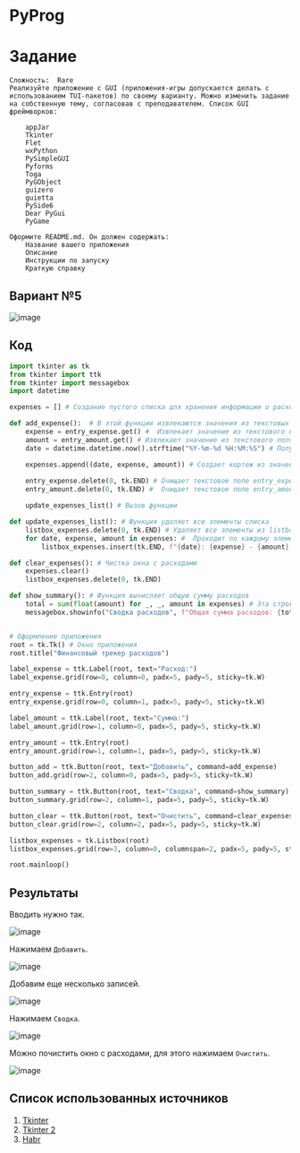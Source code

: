 # PyProg
# Задание
```
Сложность:  Rare
Реализуйте приложение с GUI (приложения-игры допускается делать с использованием TUI-пакетов) по своему варианту. Можно изменить задание на собственную тему, согласовав с преподавателем. Список GUI фреймворков:

    appJar
    Tkinter
    Flet
    wxPython
    PySimpleGUI
    Pyforms
    Toga
    PyGObject
    guizero
    guietta
    PySide6
    Dear PyGui
    PyGame

Оформите README.md. Он должен содержать:
    Название вашего приложения
    Описание
    Инструкции по запуску
    Краткую справку
```
## Вариант №5
![image](https://github.com/sosad234/programming/assets/144006168/432df703-2a12-4234-b9e4-eba6c8eaa68a)


## Код
```python
import tkinter as tk
from tkinter import ttk
from tkinter import messagebox
import datetime

expenses = [] # Создание пустого списка для хранения информации о расходах.

def add_expense():  # В этой функции извлекаются значения из текстовых полей, а также записывается текущая дата и время
    expense = entry_expense.get() #  Извлекает значение из текстового поля entry_expense и сохраняет его в переменную expense.
    amount = entry_amount.get() # Извлекает значение из текстового поля entry_amount и сохраняет его в переменную amount
    date = datetime.datetime.now().strftime("%Y-%m-%d %H:%M:%S") # Получает текущую дату и время с помощью модуля datetime и сохраняет их в переменную date. Форматирование "%Y-%m-%d %H:%M:%S" определяет структуру строки даты и времени в год-месяц-день часы:минуты:секунды.

    expenses.append((date, expense, amount)) # Создает кортеж из значений date, expense и amount, и добавляет его в список expenses. Этот список используется для хранения информации о расходах.
    
    entry_expense.delete(0, tk.END) # Очищает текстовое поле entry_expense, удаляя все символы с позиции 0 до конца поля (tk.END).
    entry_amount.delete(0, tk.END) #  Очищает текстовое поле entry_amount, удаляя все символы с позиции 0 до конца поля (tk.END).

    update_expenses_list() # Вызов функции

def update_expenses_list(): # Функция удаляет все элементы списка
    listbox_expenses.delete(0, tk.END) # Удаляет все элементы из listbox_expenses, чтобы очистить список перед обновлением.
    for date, expense, amount in expenses: #  Проходит по каждому элементу в списке expenses.
        listbox_expenses.insert(tk.END, f"{date}: {expense} - {amount} руб.") # Вставляет в listbox_expenses новый элемент, содержащий дату, расход и сумму расхода. 

def clear_expenses(): # Чистка окна с расходами 
    expenses.clear()
    listbox_expenses.delete(0, tk.END)

def show_summary(): # Функция вычисляет общую сумму расходов
    total = sum(float(amount) for _, _, amount in expenses) # Эта строка вычисляет общую сумму расходов. Происходит итерация по каждому элементу в списке expenses.
    messagebox.showinfo("Сводка расходов", f"Общая сумма расходов: {total} руб.") # Окно будет содержать заголовок "Сводка расходов" и текст, включающий общую сумму расходов (total), которая будет отображаться как строка и завершаться словом "руб.".


# Оформление приложения
root = tk.Tk() # Окно приложения
root.title("Финансовый трекер расходов")

label_expense = ttk.Label(root, text="Расход:")
label_expense.grid(row=0, column=0, padx=5, pady=5, sticky=tk.W)

entry_expense = ttk.Entry(root)
entry_expense.grid(row=0, column=1, padx=5, pady=5, sticky=tk.W)

label_amount = ttk.Label(root, text="Сумма:")
label_amount.grid(row=1, column=0, padx=5, pady=5, sticky=tk.W)

entry_amount = ttk.Entry(root)
entry_amount.grid(row=1, column=1, padx=5, pady=5, sticky=tk.W)

button_add = ttk.Button(root, text="Добавить", command=add_expense)
button_add.grid(row=2, column=0, padx=5, pady=5, sticky=tk.W)

button_summary = ttk.Button(root, text="Сводка", command=show_summary)
button_summary.grid(row=2, column=1, padx=5, pady=5, sticky=tk.W)

button_clear = ttk.Button(root, text="Очистить", command=clear_expenses)
button_clear.grid(row=2, column=2, padx=5, pady=5, sticky=tk.W)

listbox_expenses = tk.Listbox(root)
listbox_expenses.grid(row=3, column=0, columnspan=2, padx=5, pady=5, sticky=tk.W+tk.E)

root.mainloop()
```

## Результаты

Вводить нужно так.

![image](https://github.com/sosad234/programming/assets/144006168/078ca484-d8e2-4b0a-83ac-6659eddc2f68)

Нажимаем `Добавить`.

![image](https://github.com/sosad234/programming/assets/144006168/af31fff8-1813-4fd4-8bd5-751b3c02b3c8)


Добавим еще несколько записей.

![image](https://github.com/sosad234/programming/assets/144006168/f577f378-7ff2-4fe1-8992-2b4c55a01aec)

Нажимаем `Сводка`.

![image](https://github.com/sosad234/programming/assets/144006168/c0679de5-94ce-45f8-9579-0a15187bffc9)


Можно почистить окно с расходами, для этого нажимаем `Очистить`.

![image](https://github.com/sosad234/programming/assets/144006168/ff439fc2-0dd5-4e80-86e8-eafea24f59b3)


## Список использованных источников
1. [Tkinter](https://skillbox.ru/media/code/pishem-desktopprilozhenie-na-python-s-pomoshchyu-tkinter/)
2. [Tkinter 2](https://www.youtube.com/watch?v=mLySBcS-6p0)
3. [Habr](https://habr.com/ru/articles/757112/)
